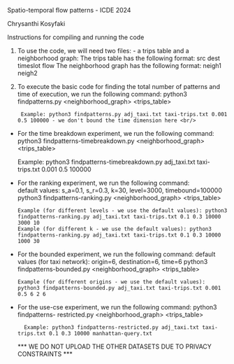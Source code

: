 Spatio-temporal flow patterns - ICDE 2024

Chrysanthi Kosyfaki

Instructions for compiling and running the code
1. To use the code, we will need two files: - a trips table and a neighborhood graph: 
The trips table has the following format: 
  src dest timeslot flow 
The neighborhood graph has the following format:
 neigh1 neigh2 

2. To execute the basic code for finding the total number of patterns and time of execution, we run the following command: 
        python3 findpatterns.py <neighborhood_graph> <trips_table> <support for atomic patterns> <support for extended patterns> <timebound>
  
        Example: python3 findpatterns.py adj_taxi.txt taxi-trips.txt 0.001 0.5 100000 - we don't bound the time dimension here <br/>
  
  - For the time breakdown experiment, we run the following command: 
       python3 findpatterns-timebreakdown.py <neighborhood_graph> <trips_table> <support for atomic patterns> <support for extended patterns> <timebound>
  
       Example: python3 findpatterns-timebreakdown.py adj_taxi.txt taxi-trips.txt 0.001 0.5 100000 
  
  - For the ranking experiment, we run the following command: <br/>
      default values: s_a=0.1, s_r=0.3, k=30, level=3000, timebound=100000 
      python3 findpatterns-ranking.py <neighborhood_graph> <trips_table> <support for atomic patterns> <support for extended patterns> <timebound> <k> <max-level>
      
        Example (for different levels - we use the default values): python3 findpatterns-ranking.py adj_taxi.txt taxi-trips.txt 0.1 0.3 10000 3000 10
        Example (for different k - we use the default values): python3 findpatterns-ranking.py adj_taxi.txt taxi-trips.txt 0.1 0.3 10000 1000 30
        
 - For the bounded experiment, we run the following command: 
      default values (for taxi network): origin=6, destination=6, time=6 
      python3 findpatterns-bounded.py <neighborhood_graph> <trips_table> <support for atomic patterns> <support for extended patterns> <timebound> <src> <dest>
        
       Example (for different origins - we use the default values): python3 findpatterns-bounded.py adj_taxi.txt taxi-trips.txt 0.001 0.5 6 2 6


- For the use-cse experiment, we run the following command: 
       python3 findpatterns- restricted.py <neighborhood_graph> <trips_table> <support for atomic patterns> <support for extended patterns> <timebound> <query-file>
       
        Example: python3 findpatterns-restricted.py adj_taxi.txt taxi-trips.txt 0.1 0.3 10000 manhattan-query.txt


  *** WE DO NOT UPLOAD THE OTHER DATASETS DUE TO PRIVACY CONSTRAINTS ***

